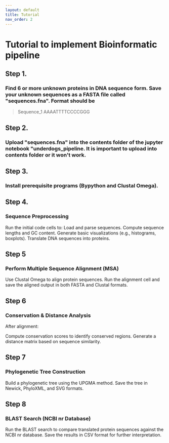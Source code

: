 ```yaml
---
layout: default
title: Tutorial
nav_order: 2
---
```


# Tutorial to implement Bioinformatic pipeline

## Step 1.
### Find 6 or more unknown proteins in DNA sequence form. Save your unknown sequences as a FASTA file called "sequences.fna". Format should be 
>Sequence_1
AAAATTTTCCCCGGG

## Step 2.
### Upload "sequences.fna" into the contents folder of the jupyter notebook "underdogs_pipeline. It is important to upload into contents folder or it won't work.

## Step 3. 
### Install prerequisite programs (Bypython and Clustal Omega).

## Step 4.
### Sequence Preprocessing
Run the initial code cells to:
Load and parse sequences.
Compute sequence lengths and GC content.
Generate basic visualizations (e.g., histograms, boxplots).
Translate DNA sequences into proteins.

## Step 5
### Perform Multiple Sequence Alignment (MSA)
Use Clustal Omega to align protein sequences. Run the alignment cell and save the aligned output in both FASTA and Clustal formats.

## Step 6
### Conservation & Distance Analysis
After alignment:

Compute conservation scores to identify conserved regions.
Generate a distance matrix based on sequence similarity.

## Step 7
### Phylogenetic Tree Construction
Build a phylogenetic tree using the UPGMA method. Save the tree in Newick, PhyloXML, and SVG formats.

## Step 8
### BLAST Search (NCBI nr Database)
Run the BLAST search to compare translated protein sequences against the NCBI nr database. Save the results in CSV format for further interpretation.
